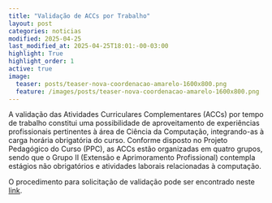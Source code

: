 ```yaml
---
title: "Validação de ACCs por Trabalho"
layout: post
categories: noticias
modified: 2025-04-25
last_modified_at: 2025-04-25T18:01:-00-03:00
highlight: True
highlight_order: 1
active: true
image:
  teaser: posts/teaser-nova-coordenacao-amarelo-1600x800.png
  feature: /images/posts/teaser-nova-coordenacao-amarelo-1600x800.png
---
```

A validação das Atividades Curriculares Complementares (ACCs) por tempo de trabalho constitui uma possibilidade de aproveitamento de experiências profissionais pertinentes à área de Ciência da Computação, integrando-as à carga horária obrigatória do curso. Conforme disposto no Projeto Pedagógico do Curso (PPC), as ACCs estão organizadas em quatro grupos, sendo que o Grupo II (Extensão e Aprimoramento Profissional) contempla estágios não obrigatórios e atividades laborais relacionadas à computação.

O procedimento para solicitação de validação pode ser encontrado neste [link](https://cc.uffs.edu.br/postagens/2025/04/25/validacao-acc-por-trabalho/).
